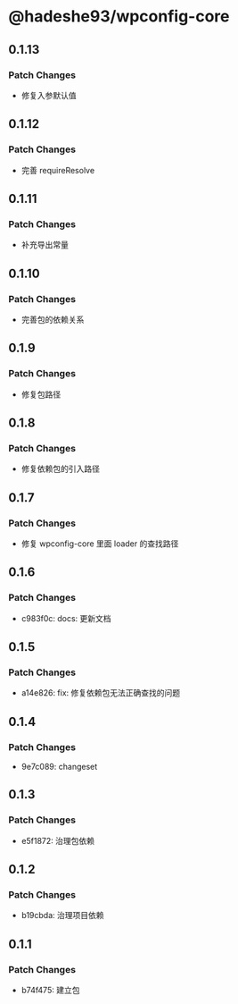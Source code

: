 # @hadeshe93/wpconfig-core

## 0.1.13

### Patch Changes

- 修复入参默认值

## 0.1.12

### Patch Changes

- 完善 requireResolve

## 0.1.11

### Patch Changes

- 补充导出常量

## 0.1.10

### Patch Changes

- 完善包的依赖关系

## 0.1.9

### Patch Changes

- 修复包路径

## 0.1.8

### Patch Changes

- 修复依赖包的引入路径

## 0.1.7

### Patch Changes

- 修复 wpconfig-core 里面 loader 的查找路径

## 0.1.6

### Patch Changes

- c983f0c: docs: 更新文档

## 0.1.5

### Patch Changes

- a14e826: fix: 修复依赖包无法正确查找的问题

## 0.1.4

### Patch Changes

- 9e7c089: changeset

## 0.1.3

### Patch Changes

- e5f1872: 治理包依赖

## 0.1.2

### Patch Changes

- b19cbda: 治理项目依赖

## 0.1.1

### Patch Changes

- b74f475: 建立包
